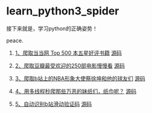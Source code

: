 # learn_python3_spider
接下来就是，学习python的正确姿势！

peace.

1. [1、爬取当当网 Top 500 本五星好评书籍](https://mp.weixin.qq.com/s?__biz=MzU2ODYzNTkwMg==&mid=2247484142&idx=1&sn=d4893c734e44a16db871f7904910bdcb&scene=19#wechat_redirect)
   [源码](https://github.com/wistbean/learn_python3_spider/blob/master/dangdang_top_500.py)
   
2. [2、爬取豆瓣最受欢迎的250部电影慢慢看](https://mp.weixin.qq.com/s?__biz=MzU2ODYzNTkwMg==&mid=2247484156&idx=1&sn=dc732b380d162f39ff63d55cac5a0dd6&scene=19#wechat_redirect)
   [源码](https://github.com/wistbean/learn_python3_spider/blob/master/douban_top_250_books.py)
   
3. [3、爬取b站上的NBA形象大使蔡徐坤和他的球友们](https://mp.weixin.qq.com/s?__biz=MzU2ODYzNTkwMg==&mid=2247484182&idx=1&sn=1b1c0058e402a9dc559d16ab37a30e98&scene=19#wechat_redirect)
   [源码](https://github.com/wistbean/learn_python3_spider/blob/master/ikun_basketball.py)
   
4. [4、用多线程秒爬那些万恶的妹纸们，纸巾呢？](https://mp.weixin.qq.com/s?__biz=MzU2ODYzNTkwMg==&mid=2247484225&idx=1&sn=077fba66aaa1d806193403ce51e75279&scene=19#wechat_redirect)
   [源码](https://github.com/wistbean/learn_python3_spider/blob/master/meizitu.py)
   
5. [5、自动识别b站滑动验证码](https://mp.weixin.qq.com/s?__biz=MzU2ODYzNTkwMg==&mid=2247484321&idx=1&sn=4bc73324acfacda7d3bc82120b19d11a&scene=19#wechat_redirect)
   [源码](https://github.com/wistbean/learn_python3_spider/blob/master/fuck_bilibili_captcha.py)
    
